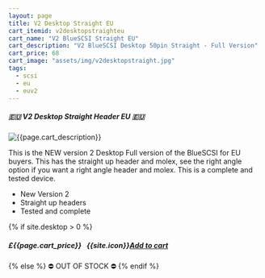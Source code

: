 ```yaml
---
layout: page
title: V2 Desktop Straight EU
cart_itemid: v2desktopstraighteu
cart_name: "V2 BlueSCSI Straight EU"
cart_description: "V2 BlueSCSI Desktop 50pin Straight - Full Version"
cart_price: 68
cart_image: "assets/img/v2desktopstraight.jpg"
tags: 
  - scsi
  - eu
  - euv2
---
```


##### 🇪🇺 V2 Desktop Straight Header EU 🇪🇺

![{{page.cart_description}}]({{page.cart_image}})

This is the NEW version 2 Desktop Full version of the BlueSCSI for EU buyers. This has the straight up header and molex, see the right angle option if you want a right angle header and molex. This is a complete and tested device.

* New Version 2
* Straight up headers
* Tested and complete

{% if site.desktop > 0 %}
##### £{{page.cart_price}} &nbsp; {{site.icon}}[Add to cart](/cart#{{page.cart_itemid}})
{% else %}
&#9940; OUT OF STOCK &#9940;
{% endif %}